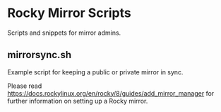 Rocky Mirror Scripts
====================

Scripts and snippets for mirror admins.

## mirrorsync.sh

Example script for keeping a public or private mirror in sync.

Please read https://docs.rockylinux.org/en/rocky/8/guides/add_mirror_manager for further information on setting up a Rocky mirror.
